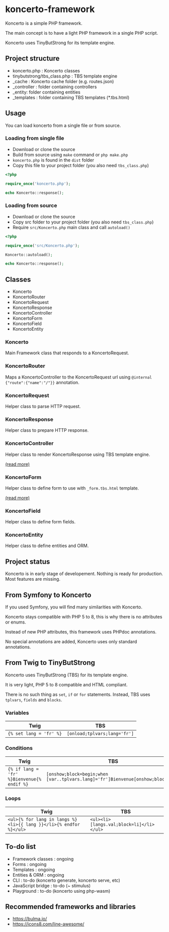 # koncerto-framework

Koncerto is a simple PHP framework.

The main concept is to have a light PHP framework in a single PHP script.

Koncerto uses TinyButStrong for its template engine.

## Project structure

* koncerto.php : Koncerto classes
* tinybutstrong/tbs_class.php : TBS template engine
* _cache : Koncerto cache folder (e.g. routes.json)
* _controller : folder containing controllers
* _entity: folder containing entities
* _templates : folder containing TBS templates (*.tbs.html)

## Usage

You can load koncerto from a single file or from source.

### Loading from single file

* Download or clone the source
* Build from source using `make` command or `php make.php`
* `koncerto.php` is found in the `dist` folder
* Copy this file to your project folder (you also need `tbs_class.php`)

```php
<?php

require_once('koncerto.php');

echo Koncerto::response();

```

### Loading from source
* Download or clone the source
* Copy src folder to your project folder (you also need `tbs_class.php`)
* Require `src/Koncerto.php` main class and call `autoload()`
```php
<?php

require_once('src/Koncerto.php');

Koncerto::autoload();

echo Koncerto::response();

```

## Classes

* Koncerto
* KoncertoRouter
* KoncertoRequest
* KoncertoResponse
* KoncertoController
* KoncertoForm
* KoncertoField
* KoncertoEntity

### Koncerto

Main Framework class that responds to a KoncertoRequest.

### KoncertoRouter

Maps a KoncertoController to the KoncertoRequest url using `@internal {"route":{"name":"/"}}` annotation.

### KoncertoRequest

Helper class to parse HTTP request.

### KoncertoResponse

Helper class to prepare HTTP response.

### KoncertoController

Helper class to render KoncertoResponse using TBS template engine.

[(read more)](controller.md)

### KoncertoForm

Helper class to define form to use with `_form.tbs.html` template.

[(read more)](form.md)

### KoncertoField

Helper class to define form fields.

### KoncertoEntity

Helper class to define entities and ORM.

## Project status

Koncerto is in early stage of developement. Nothing is ready for production. Most features are missing.

## From Symfony to Koncerto

If you used Symfony, you will find many similarities with Koncerto.

Koncerto stays compatible with PHP 5 to 8, this is why there is no attributes or enums.

Instead of new PHP attributes, this framework uses PHPdoc annotations.

No special annotations are added, Koncerto uses only standard annotations.

## From Twig to TinyButStrong

Koncerto uses TinyButStrong (TBS) for its template engine.

It is very light, PHP 5 to 8 compatible and HTML compliant.

There is no such thing as `set`, `if` or `for` statements. Instead, TBS uses `tplvars`, `fields` and `blocks`.

### Variables

| Twig | TBS |
|-|-|
|`{% set lang = 'fr' %}`|`[onload;tplvars;lang='fr']`|

### Conditions

| Twig | TBS |
|-|-|
|`{% if lang = 'fr' %}Bienvenue{% endif %}`|`[onshow;block=begin;when [var..tplvars.lang]='fr']Bienvenue[onshow;block=end]`|

### Loops
| Twig | TBS |
|-|-|
|`<ul>{% for lang in langs %}<li>{{ lang }}</li>{% endfor %}</ul>`|`<ul><li>[langs.val;block=li]</li></ul>`|

## To-do list

* Framework classes : ongoing
* Forms : ongoing
* Templates : ongoing
* Entities & ORM : ongoing
* CLI : to-do (koncerto generate, koncerto serve, etc)
* JavaScript bridge : to-do (~ stimulus)
* Playground : to-do (koncerto using php-wasm)

## Recommended frameworks and libraries

* https://bulma.io/
* https://icons8.com/line-awesome/
